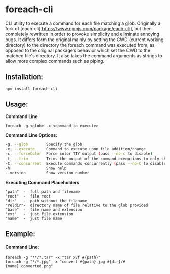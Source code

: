 # foreach-cli
CLI utility to execute a command for each file matching a glob. Originally a fork of [each-cli][https://www.npmjs.com/package/each-cli], but then completely rewritten in order to provoke simplicity and eliminate annoying bugs. It differs form the original mainly by setting the CWD (current working directory) to the directory the foreach command was executed from, as opposed to the original package's behavior which set the CWD to the matched file's directory. It also takes the command arguments as strings to allow more complex commands such as piping.


Installation:
------
```bash
npm install foreach-cli
```


Usage:
------
**Command Line**
```
foreach -g <glob> -x <command to execute>
```

**Command Line Options:**

```bash
-g, --glob        Specify the glob
-x, --execute     Command to execute upon file addition/change
-c, --forceColor  Force color TTY output (pass --no-c to disable)
-t, --trim        Trims the output of the command executions to only show the first X characters of the output
-C, --concurrent  Execute commands concurrently (pass --no-C to disable)
-h                Show help
--version         Show version number                                    
```

**Executing Command Placeholders**
```
"path"  -  full path and filename
"root"  -  file root
"dir"   -  path without the filename
"reldir"-  directory name of file relative to the glob provided
"base"  -  file name and extension
"ext"   -  just file extension
"name"  -  just file name
```






Example:
------
#### Command Line:
```
foreach -g "**/*.tar" -x "tar xvf #{path}"
foreach -g "*/*.jpg" -x "convert #{path}.jpg #{dir}/#{name}.converted.png"
```

